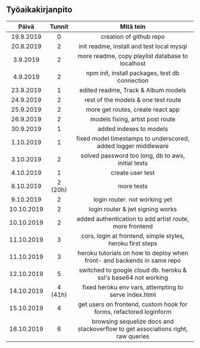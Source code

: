 ## Työaikakirjanpito

|   Päivä    | Tunnit  |                                    Mitä tein                                     |
| :--------: | :-----: | :------------------------------------------------------------------------------: |
| 19.8.2019  |    0    |                             creation of github repo                              |
| 20.8.2019  |    2    |                    init readme, install and test local mysql                     |
|  3.9.2019  |    2    |                 more readme, copy playlist database to localhost                 |
|  4.9.2019  |    2    |                  npm init, install packages, test db connection                  |
| 23.9.2019  |    1    |                       edited readme, Track & Album models                        |
| 24.9.2019  |    2    |                       rest of the models & one test route                        |
| 25.9.2019  |    2    |                        more get routes, create react app                         |
| 26.9.2019  |    2    |                         models fixing, artist post route                         |
| 30.9.2019  |    1    |                             added indexes to models                              |
| 1.10.2019  |    1    |          fixed model timestamps to underscored, added logger middleware          |
| 3.10.2019  |    2    |                solved password too long, db to aws, initial tests                |
| 4.10.2019  |    1    |                                 create user test                                 |
| 8.10.2019  | 2 (20h) |                                    more tests                                    |
| 9.10.2019  |    2    |                          login router. not working yet                           |
| 10.10.2019 |    2    |                         login router & jwt signing works                         |
| 10.10.2019 |    2    |             added authentication to add artist route, more frontend              |
| 11.10.2019 |    3    |            cors, login at frontend, simple styles, heroku first steps            |
| 11.10.2019 |    3    |     heroku tutorials on how to deploy when front- and backends in same repo      |
| 12.10.2019 |    5    |          switched to google cloud db. heroku & ssl's base64 not working          |
| 14.10.2019 | 4 (41h) |              fixed heroku env vars, attempting to serve index.html               |
| 15.10.2019 |    4    |        get users on frontend, custom hook for forms, refactored loginform        |
| 16.10.2019 |    6    | browsing sequelize docs and stackoverflow to get associations right, raw queries |
